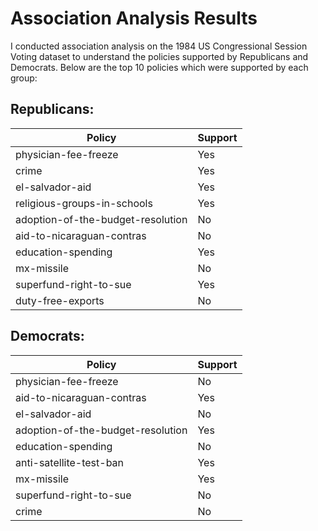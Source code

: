 # Association Analysis Results

I conducted association analysis on the 1984 US Congressional Session Voting dataset to understand the policies supported by Republicans and Democrats. Below are the top 10 policies which were supported by each group:

## Republicans:

| Policy                                 | Support |
|----------------------------------------|---------|
| physician-fee-freeze                   | Yes     |
| crime                                  | Yes     |
| el-salvador-aid                        | Yes     |
| religious-groups-in-schools            | Yes     |
| adoption-of-the-budget-resolution      | No      |
| aid-to-nicaraguan-contras              | No      |
| education-spending                     | Yes     |
| mx-missile                             | No      |
| superfund-right-to-sue                 | Yes     |
| duty-free-exports                      | No      |

## Democrats:

| Policy                                 | Support |
|----------------------------------------|---------|
| physician-fee-freeze                   | No      |
| aid-to-nicaraguan-contras              | Yes     |
| el-salvador-aid                        | No      |
| adoption-of-the-budget-resolution      | Yes     |
| education-spending                     | No      |
| anti-satellite-test-ban                | Yes     |
| mx-missile                             | Yes     |
| superfund-right-to-sue                 | No      |
| crime                                  | No      |
